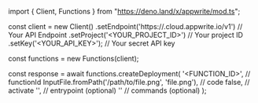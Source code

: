 import { Client, Functions } from "https://deno.land/x/appwrite/mod.ts";

const client = new Client()
    .setEndpoint('https://<REGION>.cloud.appwrite.io/v1') // Your API Endpoint
    .setProject('<YOUR_PROJECT_ID>') // Your project ID
    .setKey('<YOUR_API_KEY>'); // Your secret API key

const functions = new Functions(client);

const response = await functions.createDeployment(
    '<FUNCTION_ID>', // functionId
    InputFile.fromPath('/path/to/file.png', 'file.png'), // code
    false, // activate
    '<ENTRYPOINT>', // entrypoint (optional)
    '<COMMANDS>' // commands (optional)
);
